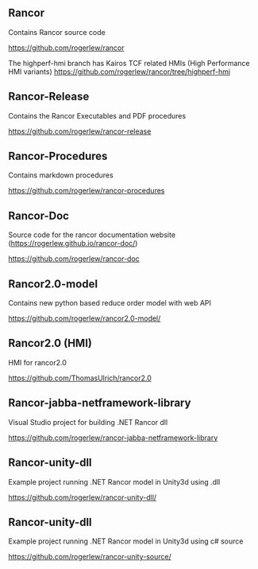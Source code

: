 
## Rancor

Contains Rancor source code

https://github.com/rogerlew/rancor
 
The highperf-hmi branch has Kairos TCF related HMIs (High Performance HMI variants)
https://github.com/rogerlew/rancor/tree/highperf-hmi


## Rancor-Release

Contains the Rancor Executables and PDF procedures

https://github.com/rogerlew/rancor-release
 

## Rancor-Procedures

Contains markdown procedures

https://github.com/rogerlew/rancor-procedures
 

## Rancor-Doc

Source code for the rancor documentation website (https://rogerlew.github.io/rancor-doc/)

https://github.com/rogerlew/rancor-doc


## Rancor2.0-model 

Contains new python based reduce order model with web API

https://github.com/rogerlew/rancor2.0-model/
 
 
## Rancor2.0 (HMI)
HMI for rancor2.0

https://github.com/ThomasUlrich/rancor2.0

## Rancor-jabba-netframework-library

Visual Studio project for building .NET Rancor dll

https://github.com/rogerlew/rancor-jabba-netframework-library


## Rancor-unity-dll

Example project running .NET Rancor model in Unity3d using .dll

https://github.com/rogerlew/rancor-unity-dll/


## Rancor-unity-dll

Example project running .NET Rancor model in Unity3d using c# source

https://github.com/rogerlew/rancor-unity-source/
